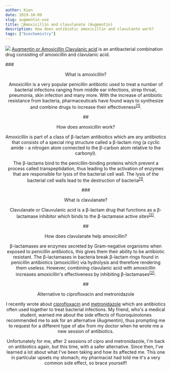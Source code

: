 ```yaml
---
author: Kien
date: 2019-10-09
slug: augmentin-use
title: 💊Amoxicillin and clavulanate (Augmentin)
description: How does antibiotic amoxicillin and clavulante work?
tags: ["biochemistry"]
---
```


![](https://images.unsplash.com/photo-1567427361984-0cbe7396fc6c?ixlib=rb-1.2.1&ixid=eyJhcHBfaWQiOjEyMDd9&auto=format&fit=crop&w=1357&q=80)
<a href="https://en.wikipedia.org/wiki/Amoxicillin/clavulanic_acid" target="_blank">Augmentin or Amoxicillin Clavulanic acid</a> is an antibacterial combination drug consisting of amoxicillin and clavulanic acid.

###<center>What is amoxicillin?

Amoxicillin is a very popular penicillin antibiotic used to treat a number of bacterial infections ranging from middle ear infections, strep throat, pneumonia, skin infection and many more. With the increase of antibiotic resistance from bacteria, pharmaceuticals have found ways to synthesize and combine drugs to increase their effectiveness<sup><a href="https://www.ncbi.nlm.nih.gov/books/NBK482250/" target="_blank">[1]</sup></a>.

##<center>How does amoxicillin work?

Amoxicillin is part of a class of β-lactam antibiotics which are any antibiotics that consists of a special ring structure called a β-lactam ring (a cyclic amide - a nitrogen atom connected to the β-carbon atom relative to the carbonyl).

The β-lactams bind to the penicillin-binding proteins which prevent a process called transpeptidation, thus leading to the activation of enzymes that are responsible for lysis of the bacterial cell wall. The lysis of the bacterial cell walls lead to the destruction of bacteria<sup><a href="https://www.ncbi.nlm.nih.gov/books/NBK482250/" target="_blank">[1]</sup></a>.

###<center>What is clavulanate?

Clavulanate or Clauvulanic acid is a β-lactam drug that functions as a β-lactamase inhibitor which binds to the β-lactamase active sites<sup><a href="https://www.accessdata.fda.gov/drugsatfda_docs/label/2008/050575s037550597s044050725s025050726s019lbl.pdf" target="_blank">[2]</sup></a>.

##<center>How does clavulanate help amoxicillin?

β-lactamases are enzymes secreted by Gram-negative organisms when exposed to penicillin antibiotics, this gives them their ability to be antibiotic resistant. The β-lactamases in bacteria break β-lactam rings found in penicillin antibiotics (amoxicillin) via hydrolysis and therefore rendering them useless. However, combining clavulanic acid with amoxicillin increases amoxicillin's effectiveness by inhibiting β-lactamases<sup><a href="https://www.accessdata.fda.gov/drugsatfda_docs/label/2008/050575s037550597s044050725s025050726s019lbl.pdf" target="_blank">[2]</sup></a>.

##<center>Alternative to ciprofloxacin and metronidazole

I recently wrote about [ciprofloxacin](/053-cipro-zzz/) and [metronidazole](/050-flagyl-and-food-in-OH/) which are antibiotics often used together to treat bacterial infections. My friend, who's a medical student, warned me about the side effects of fluoroquinolones recommended me to ask for an alternative (Augmentin), thus prompting me to request for a different type of abx from my doctor when he wrote me a new session of antibiotics.

Unfortunately for me, after 2 sessions of cipro and metronidazole, I'm back on antibiotics again, but this time, with a safer alternative. Since then, I've learned a lot about what I've been taking and how its affected me. This one in particular upsets my stomach; my pharmacist had told me it's a very common side effect, so brace yourself!
